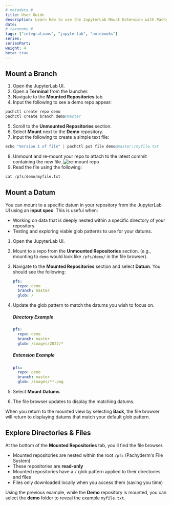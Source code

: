 ```yaml
---
# metadata #
title: User Guide
description: Learn how to use the JupyterLab Mount Extension with Pachyderm.
date:
# taxonomy #
tags: ["integrations", "jupyterlab", "notebooks"]
series:
seriesPart:
weight: 4
beta: true
---
```


## Mount a Branch

1. Open the JupyterLab UI.
2. Open a **Terminal** from the launcher.
3. Navigate to the **Mounted Repositories** tab.
4. Input the following to see a demo repo appear:

```s
pachctl create repo demo
pachctl create branch demo@master
```

5. Scroll to the **Unmounted Repositories** section.
6. Select **Mount** next to the **Demo** repository.
7. Input the following to create a simple text file:

```s
echo "Version 1 of file" | pachctl put file demo@master:/myfile.txt
```

8. Unmount and re-mount your repo to attach to the latest commit containing the new file.
   ![re-mount repo](/images/jupyterlab-extension/mount-repo.gif)
9. Read the file using the following:

```s
cat /pfs/demo/myfile.txt
```

## Mount a Datum

You can mount to a specific datum in your repository from the JupyterLab UI using an **input spec**. This is useful when:

- Working on data that is deeply nested within a specific directory of your repository.
- Testing and exploring viable glob patterns to use for your datums.

1. Open the JupyterLab UI.
2. Mount to a repo from the **Unmounted Repositories** section. (e.g., mounting to `demo` would look like `/pfs/demo/` in the file browser).
3. Navigate to the **Mounted Repositories** section and select **Datum**. You should see the following:
   ```yaml
   pfs:
     repo: demo
     branch: master
     glob: /
   ```
4. Update the glob pattern to match the datums you wish to focus on.

   ##### Directory Example

   ```yaml
   pfs:
     repo: demo
     branch: master
     glob: /images/2022/*
   ```

   ##### Extension Example

   ```yaml
   pfs:
     repo: demo
     branch: master
     glob: /images/**.png
   ```

5. Select **Mount Datums**.
6. The file browser updates to display the matching datums.

When you return to the mounted view by selecting **Back**, the file browser will return to displaying datums that match your default glob pattern.

## Explore Directories & Files

At the bottom of the **Mounted Repositories** tab, you'll find the file browser.

- Mounted repositories are nested within the root `/pfs` (Pachyderm's File System)
- These repositories are **read-only**
- Mounted repositories have a `/` glob pattern applied to their directories and files
- Files only downloaded locally when you access them (saving you time)

Using the previous example, while the **Demo** repository is mounted, you can select the **demo** folder to reveal the example `myfile.txt`.
